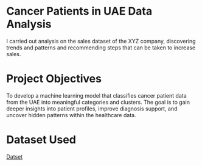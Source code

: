 # Cancer Patients in UAE Data Analysis

I carried out analysis on  the sales dataset of the XYZ company, discovering trends and patterns and recommending steps that can be taken to increase sales.
# Project Objectives
To develop a machine learning model that classifies cancer patient data from the UAE into meaningful categories and clusters. The goal is to
gain deeper insights into patient profiles, improve diagnosis support, and uncover hidden patterns within the healthcare data.

# Dataset Used
<a href=https://github.com/blessingajidahun/Cancer-Patients-in-UAE-Data-Analysis/blob/main/_cancer_dataset_uae%20(1).csv>Datset</a>
